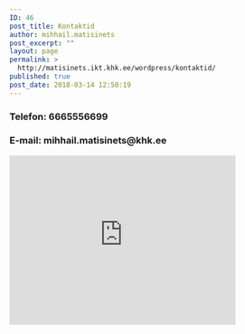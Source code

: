 ```yaml
---
ID: 46
post_title: Kontaktid
author: mihhail.matisinets
post_excerpt: ""
layout: page
permalink: >
  http://matisinets.ikt.khk.ee/wordpress/kontaktid/
published: true
post_date: 2018-03-14 12:50:19
---
```

<h3>Telefon: 6665556699</h3>
<h3>E-mail: mihhail.matisinets@khk.ee</h3>

<iframe src="https://www.google.com/maps/embed?pb=!1m14!1m8!1m3!1d8374.422295702969!2d26.7141134!3d58.3494554!3m2!1i1024!2i768!4f13.1!3m3!1m2!1s0x0%3A0x4518edc8eee130d1!2sTartu+KHK+juuksurisalong!5e0!3m2!1sen!2see!4v1521032290496" width="400" height="300" frameborder="0" style="border:0" allowfullscreen></iframe>